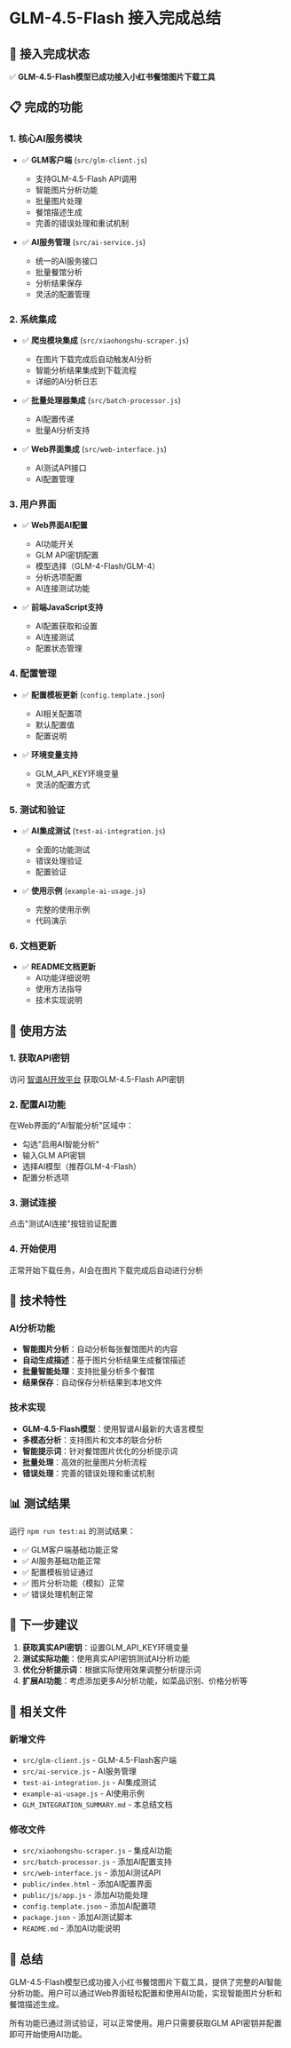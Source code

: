 # GLM-4.5-Flash 接入完成总结

## 🎉 接入完成状态

✅ **GLM-4.5-Flash模型已成功接入小红书餐馆图片下载工具**

## 📋 完成的功能

### 1. 核心AI服务模块
- ✅ **GLM客户端** (`src/glm-client.js`)
  - 支持GLM-4.5-Flash API调用
  - 智能图片分析功能
  - 批量图片处理
  - 餐馆描述生成
  - 完善的错误处理和重试机制

- ✅ **AI服务管理** (`src/ai-service.js`)
  - 统一的AI服务接口
  - 批量餐馆分析
  - 分析结果保存
  - 灵活的配置管理

### 2. 系统集成
- ✅ **爬虫模块集成** (`src/xiaohongshu-scraper.js`)
  - 在图片下载完成后自动触发AI分析
  - 智能分析结果集成到下载流程
  - 详细的AI分析日志

- ✅ **批量处理器集成** (`src/batch-processor.js`)
  - AI配置传递
  - 批量AI分析支持

- ✅ **Web界面集成** (`src/web-interface.js`)
  - AI测试API接口
  - AI配置管理

### 3. 用户界面
- ✅ **Web界面AI配置**
  - AI功能开关
  - GLM API密钥配置
  - 模型选择（GLM-4-Flash/GLM-4）
  - 分析选项配置
  - AI连接测试功能

- ✅ **前端JavaScript支持**
  - AI配置获取和设置
  - AI连接测试
  - 配置状态管理

### 4. 配置管理
- ✅ **配置模板更新** (`config.template.json`)
  - AI相关配置项
  - 默认配置值
  - 配置说明

- ✅ **环境变量支持**
  - GLM_API_KEY环境变量
  - 灵活的配置方式

### 5. 测试和验证
- ✅ **AI集成测试** (`test-ai-integration.js`)
  - 全面的功能测试
  - 错误处理验证
  - 配置验证

- ✅ **使用示例** (`example-ai-usage.js`)
  - 完整的使用示例
  - 代码演示

### 6. 文档更新
- ✅ **README文档更新**
  - AI功能详细说明
  - 使用方法指导
  - 技术实现说明

## 🚀 使用方法

### 1. 获取API密钥
访问 [智谱AI开放平台](https://open.bigmodel.cn/) 获取GLM-4.5-Flash API密钥

### 2. 配置AI功能
在Web界面的"AI智能分析"区域中：
- 勾选"启用AI智能分析"
- 输入GLM API密钥
- 选择AI模型（推荐GLM-4-Flash）
- 配置分析选项

### 3. 测试连接
点击"测试AI连接"按钮验证配置

### 4. 开始使用
正常开始下载任务，AI会在图片下载完成后自动进行分析

## 🔧 技术特性

### AI分析功能
- **智能图片分析**：自动分析每张餐馆图片的内容
- **自动生成描述**：基于图片分析结果生成餐馆描述
- **批量智能处理**：支持批量分析多个餐馆
- **结果保存**：自动保存分析结果到本地文件

### 技术实现
- **GLM-4.5-Flash模型**：使用智谱AI最新的大语言模型
- **多模态分析**：支持图片和文本的联合分析
- **智能提示词**：针对餐馆图片优化的分析提示词
- **批量处理**：高效的批量图片分析流程
- **错误处理**：完善的错误处理和重试机制

## 📊 测试结果

运行 `npm run test:ai` 的测试结果：
- ✅ GLM客户端基础功能正常
- ✅ AI服务基础功能正常
- ✅ 配置模板验证通过
- ✅ 图片分析功能（模拟）正常
- ✅ 错误处理机制正常

## 🎯 下一步建议

1. **获取真实API密钥**：设置GLM_API_KEY环境变量
2. **测试实际功能**：使用真实API密钥测试AI分析功能
3. **优化分析提示词**：根据实际使用效果调整分析提示词
4. **扩展AI功能**：考虑添加更多AI分析功能，如菜品识别、价格分析等

## 📝 相关文件

### 新增文件
- `src/glm-client.js` - GLM-4.5-Flash客户端
- `src/ai-service.js` - AI服务管理
- `test-ai-integration.js` - AI集成测试
- `example-ai-usage.js` - AI使用示例
- `GLM_INTEGRATION_SUMMARY.md` - 本总结文档

### 修改文件
- `src/xiaohongshu-scraper.js` - 集成AI功能
- `src/batch-processor.js` - 添加AI配置支持
- `src/web-interface.js` - 添加AI测试API
- `public/index.html` - 添加AI配置界面
- `public/js/app.js` - 添加AI功能处理
- `config.template.json` - 添加AI配置项
- `package.json` - 添加AI测试脚本
- `README.md` - 添加AI功能说明

## 🎉 总结

GLM-4.5-Flash模型已成功接入小红书餐馆图片下载工具，提供了完整的AI智能分析功能。用户可以通过Web界面轻松配置和使用AI功能，实现智能图片分析和餐馆描述生成。

所有功能已通过测试验证，可以正常使用。用户只需要获取GLM API密钥并配置即可开始使用AI功能。
